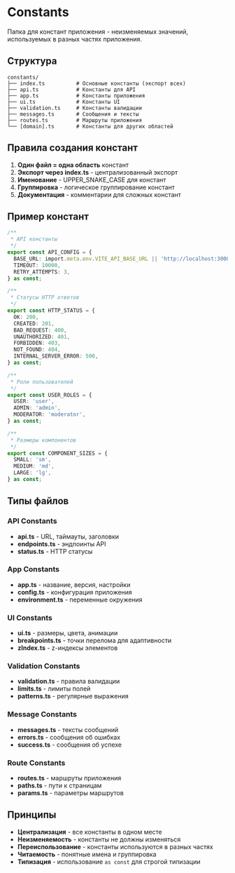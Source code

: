 # Constants

Папка для констант приложения - неизменяемых значений, используемых в разных частях приложения.

## Структура

```
constants/
├── index.ts          # Основные константы (экспорт всех)
├── api.ts            # Константы для API
├── app.ts            # Константы приложения
├── ui.ts             # Константы UI
├── validation.ts     # Константы валидации
├── messages.ts       # Сообщения и тексты
├── routes.ts         # Маршруты приложения
└── [domain].ts       # Константы для других областей
```

## Правила создания констант

1. **Один файл = одна область** констант
2. **Экспорт через index.ts** - централизованный экспорт
3. **Именование** - UPPER_SNAKE_CASE для констант
4. **Группировка** - логическое группирование констант
5. **Документация** - комментарии для сложных констант

## Пример констант

```typescript
/**
 * API константы
 */
export const API_CONFIG = {
  BASE_URL: import.meta.env.VITE_API_BASE_URL || 'http://localhost:3000/api',
  TIMEOUT: 10000,
  RETRY_ATTEMPTS: 3,
} as const;

/**
 * Статусы HTTP ответов
 */
export const HTTP_STATUS = {
  OK: 200,
  CREATED: 201,
  BAD_REQUEST: 400,
  UNAUTHORIZED: 401,
  FORBIDDEN: 403,
  NOT_FOUND: 404,
  INTERNAL_SERVER_ERROR: 500,
} as const;

/**
 * Роли пользователей
 */
export const USER_ROLES = {
  USER: 'user',
  ADMIN: 'admin',
  MODERATOR: 'moderator',
} as const;

/**
 * Размеры компонентов
 */
export const COMPONENT_SIZES = {
  SMALL: 'sm',
  MEDIUM: 'md',
  LARGE: 'lg',
} as const;
```

## Типы файлов

### API Constants
- **api.ts** - URL, таймауты, заголовки
- **endpoints.ts** - эндпоинты API
- **status.ts** - HTTP статусы

### App Constants
- **app.ts** - название, версия, настройки
- **config.ts** - конфигурация приложения
- **environment.ts** - переменные окружения

### UI Constants
- **ui.ts** - размеры, цвета, анимации
- **breakpoints.ts** - точки перелома для адаптивности
- **zIndex.ts** - z-индексы элементов

### Validation Constants
- **validation.ts** - правила валидации
- **limits.ts** - лимиты полей
- **patterns.ts** - регулярные выражения

### Message Constants
- **messages.ts** - тексты сообщений
- **errors.ts** - сообщения об ошибках
- **success.ts** - сообщения об успехе

### Route Constants
- **routes.ts** - маршруты приложения
- **paths.ts** - пути к страницам
- **params.ts** - параметры маршрутов

## Принципы

- **Централизация** - все константы в одном месте
- **Неизменяемость** - константы не должны изменяться
- **Переиспользование** - константы используются в разных частях
- **Читаемость** - понятные имена и группировка
- **Типизация** - использование `as const` для строгой типизации
